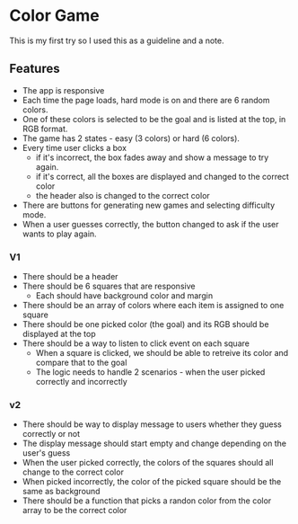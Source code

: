 # Color Game

This is my first try so I used this as a guideline and a note.

## Features
* The app is responsive
* Each time the page loads, hard mode is on and there are 6 random colors.
* One of these colors is selected to be the goal and is listed at the top, in RGB format.
* The game has 2 states - easy (3 colors) or hard (6 colors).
* Every time user clicks a box
    * if it's incorrect, the box fades away and show a message to try again.
    * if it's correct, all the boxes are displayed and changed to the correct color
    * the header also is changed to the correct color
* There are buttons for generating new games and selecting difficulty mode.
* When a user guesses correctly, the button changed to ask if the user wants to play again.

### V1 
* There should be a header
* There should be 6 squares that are responsive
    * Each should have background color and margin
* There should be an array of colors where each item is assigned to one square
* There should be one picked color (the goal) and its RGB should be displayed at the top
* There should be a way to listen to click event on each square
    * When a square is clicked, we should be able to retreive its color and compare that to the goal
    * The logic needs to handle 2 scenarios - when the user picked correctly and incorrectly

### v2 
* There should be way to display message to users whether they guess correctly or not
* The display message should start empty and change depending on the user's guess
* When the user picked correctly, the colors of the squares should all change to the correct color
* When picked incorrectly, the color of the picked square should be the same as background
* There should be a function that picks a randon color from the color array to be the correct color

